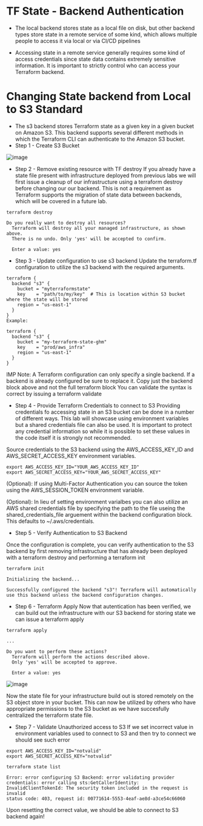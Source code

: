# TF State - Backend Authentication
- The local backend stores state as a local file on disk, but other backend types store state in a remote service of some kind, which allows multiple people to access it via local or via CI/CD pipelines

-  Accessing state in a remote service generally requires some kind of access credentials since state data contains extremely sensitive information. It is important to strictly control who can access your Terraform backend.

# Changing State backend from Local to S3 Standard
- The s3 backend stores Terraform state as a given key in a given bucket on Amazon S3. This backend supports several different methods in which the Terraform CLI can authenticate to the Amazon S3 bucket.
- Step 1 - Create S3 Bucket

![image](https://github.com/niravmsoni/terraform-aws/assets/6556021/f7c95c6f-8563-49ac-a721-b6d9de240974)


- Step 2 - Remove existing resource with TF destroy
If you already have a state file present with infrastructure deployed from previous labs we will first issue a cleanup of our infrastructure using a terraform destroy before changing our our backend. This is not a requirement as Terraform supports the migration of state data between backends, which will be covered in a future lab.

```hcl
terraform destroy

Do you really want to destroy all resources?
  Terraform will destroy all your managed infrastructure, as shown above.
  There is no undo. Only 'yes' will be accepted to confirm.

  Enter a value: yes
```
- Step 3 - Update configuration to use s3 backend
Update the terraform.tf configuration to utilize the s3 backend with the required arguments.

```hcl
terraform {
  backend "s3" {
    bucket = "myterraformstate"
    key    = "path/to/my/key"  # This is location within S3 bucket where the state will be stored
    region = "us-east-1"
  }
}
Example:

terraform {
  backend "s3" {
    bucket = "my-terraform-state-ghm"
    key    = "prod/aws_infra"
    region = "us-east-1"
  }
}
```
IMP Note: A Terraform configuration can only specify a single backend. If a backend is already configured be sure to replace it. Copy just the backend block above and not the full terraform block You can validate the syntax is correct by issuing a terraform validate

- Step 4 - Provide Terraform Credentials to connect to S3
Providing credentials fo accessing state in an S3 bucket can be done in a number of different ways. This lab will showcase using environment variables but a shared credentials file can also be used. It is important to protect any credential information so while it is possible to set these values in the code itself it is strongly not recommended.

Source credentials to the S3 backend using the AWS_ACCESS_KEY_ID and AWS_SECRET_ACCESS_KEY environment variables.

```hcl
export AWS_ACCESS_KEY_ID="YOUR_AWS_ACCESS_KEY_ID"
export AWS_SECRET_ACCESS_KEY="YOUR_AWS_SECRET_ACCESS_KEY"
```

(Optional): If using Multi-Factor Authentication you can source the token using the AWS_SESSION_TOKEN environment variable.

(Optional): In lieu of setting environment varialbes you can also utilize an AWS shared credentials file by specifying the path to the file useing the shared_credentials_file arguement within the backend configuration block. This defaults to ~/.aws/credentials.

- Step 5 - Verify Authentication to S3 Backend

Once the configuration is complete, you can verify authentication to the S3 backend by first removing infrastructure that has already been deployed with a terraform destroy and performing a terraform init
```
terraform init

Initializing the backend...

Successfully configured the backend "s3"! Terraform will automatically
use this backend unless the backend configuration changes.
```

- Step 6 - Terraform Apply
Now that autentication has been verified, we can build out the infrastructure with our S3 backend for storing state we can issue a terraform apply

```hcl
terraform apply

...

Do you want to perform these actions?
  Terraform will perform the actions described above.
  Only 'yes' will be accepted to approve.

  Enter a value: yes
```
![image](https://github.com/niravmsoni/terraform-aws/assets/6556021/415b91e2-96df-4c1a-b2a0-8759b7a53189)

Now the state file for your infrastructure build out is stored remotely on the S3 object store in your bucket. This can now be utilized by others who have appropriate permissions to the S3 bucket as we have succesfully centralized the terraform state file.
- Step 7 - Validate Unauthorized access to S3
If we set incorrect value in environment variables used to connect to S3 and then try to connect we should see such error

```shell
export AWS_ACCESS_KEY_ID="notvalid"
export AWS_SECRET_ACCESS_KEY="notvalid"
```
```hcl
terraform state list

Error: error configuring S3 Backend: error validating provider credentials: error calling sts:GetCallerIdentity: InvalidClientTokenId: The security token included in the request is invalid
status code: 403, request id: 00771614-5553-4eaf-ae8d-a3ce54c66060
```
Upon resetting the correct value, we should be able to connect to S3 backend again!